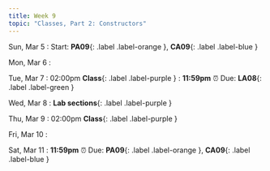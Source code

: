 ```yaml
---
title: Week 9
topic: "Classes, Part 2: Constructors"
---
```

Sun, Mar 5
: Start: **PA09**{: .label .label-orange }, **CA09**{: .label .label-blue }


Mon, Mar 6
: [](#)

Tue, Mar 7
: 02:00pm **Class**{: .label .label-purple }
: **11:59pm**  ⏰  Due: **LA08**{: .label .label-green }


Wed, Mar 8
: **Lab sections**{: .label .label-purple }


Thu, Mar 9
: 02:00pm **Class**{: .label .label-purple } 


Fri, Mar 10
: [](#)

Sat, Mar 11
: **11:59pm**  ⏰  Due: **PA09**{: .label .label-orange }, **CA09**{: .label .label-blue }


